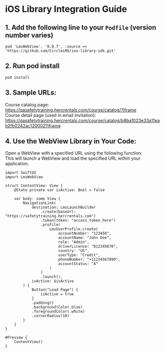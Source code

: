 # iOS Library Integration Guide

## **1. Add the following line to your `Podfile`** (version number varies)  
```
pod 'LmsWebView', '0.0.7', :source => 'https://github.com/CircleLMS/ios-library-sdk.git'
```

## **2. Run pod install**   
```
pod install
```
## **3. Sample URLs:**  
Course catalog page: https://qasafetytraining.hercrentals.com/course/catalog/?iframe  
Course detail page (used in email invitation): https://qasafetytraining.hercrentals.com/course/catalog/b8ba1023e33a11eab2fb0242ac120002?iframe

## **4. Use the WebView Library in Your Code:**  
Open a WebView with a specified URL using the following function:  
This will launch a WebView and load the specified URL within your application.  
```
import SwiftUI
import LmsWebView

struct ContentView: View {
    @State private var isActive: Bool = false

    var body: some View {
        NavigationLink(
            destination: LmsLaunchBuilder
                .create(baseUrl: "https://safetytraining.hercrentals.com")
                .token(token: "access_token_here")
                .profile(
                    LmsUserProfile.create(
                        accountNumber: "123456",
                        accountName: "John Doe",
                        role: "Admin",
                        driverLicense: "D12345678",
                        country: "US",
                        userType: "Credit",
                        phoneNumber: "+11234567890",
                        accountStatus: "A"
                    )
                )
                .launch(),
            isActive: $isActive
        ) {
            Button("Load Page") {
                isActive = true
            }
            .padding()
            .background(Color.blue)
            .foregroundColor(.white)
            .cornerRadius(10)
        }
    }
}

#Preview {
    ContentView()
}

```
